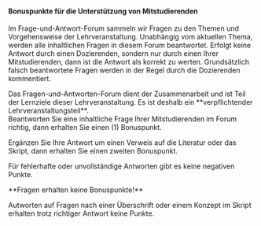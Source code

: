 #### Bonuspunkte für die Unterstützung von Mitstudierenden

Im Frage-und-Antwort-Forum sammeln wir Fragen zu den Themen und Vorgehensweise der Lehrveranstaltung. Unabhängig vom aktuellen Thema, werden alle inhaltlichen Fragen in diesem Forum beantwortet. Erfolgt keine Antwort durch einen Dozierenden, sondern nur durch einen Ihrer Mitstudierenden, dann ist die Antwort als korrekt zu werten. Grundsätzlich falsch beantwortete Fragen werden in der Regel durch die Dozierenden kommentiert.

<div class="alert alert-success" markdown="1">
Das Fragen-und-Antworten-Forum dient der Zusammenarbeit und ist Teil der Lernziele dieser Lehrveranstaltung. Es ist deshalb ein **verpflichtender Lehrveranstaltungsteil**.
</div>

<div class="alert alert-success" markdown="1">
Beantworten Sie eine inhaltliche Frage Ihrer Mitstudierenden im Forum richtig, dann erhalten Sie einen (1) Bonuspunkt. 

Ergänzen Sie Ihre Antwort um einen Verweis auf die Literatur oder das Skript, dann erhalten Sie einen zweiten Bonuspunkt. 
</div>

<p class="alert alert-success" markdown="1">
Für fehlerhafte oder unvollständige Antworten gibt es keine negativen Punkte.
</p> 

<p class="alert alert-warning" markdown="1">
**Fragen erhalten keine Bonuspunkte!**
</p>

<p class="alert alert-danger" markdown="1">
Autworten auf Fragen nach einer Überschrift oder einem Konzept im Skript erhalten trotz richtiger Antwort keine Punkte.
</p>



